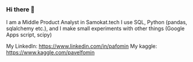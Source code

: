 ### Hi there 👋

I am a Middle Product Analyst in Samokat.tech
I use SQL, Python (pandas, sqlalchemy etc.), and I make small experiments with other things (Google Apps script, scipy)

My LinkedIn: https://www.linkedin.com/in/pafomin
My kaggle: https://www.kaggle.com/pavelfomin
